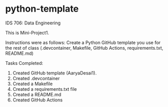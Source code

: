 # python-template
IDS 706: Data Engineering

This is Mini-Project1. 

Instructions were as follows:
Create a Python GitHub template you use for the rest of class (.devcontainer, Makefile, GitHub Actions, requirements.txt, README.md)

Tasks Completed:
1. Created GitHub template (AaryaDesai1).
2. Created .devcontainer
3. Created a Makefile
4. Created a requirements.txt file
5. Created a README.md
6. Created GitHub Actions
